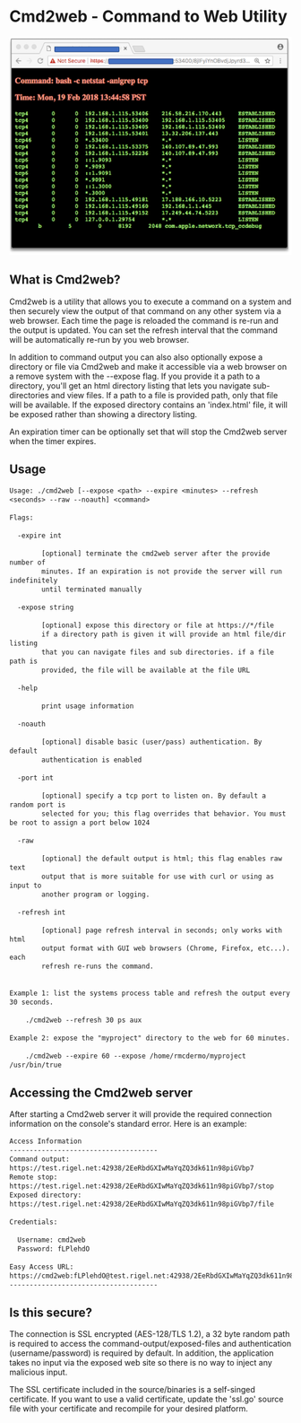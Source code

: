 # Cmd2web - Command to Web Utility

![cmd2web example](images/cmd2web-browser.png)


## What is Cmd2web?

Cmd2web is a utility that allows you to execute a command on a system and then securely view the output of that command on any other system via a web browser. Each time the page is reloaded the command is re-run and the output is updated. You can set the refresh interval that the command will be automatically re-run by you web browser.  

In addition to command output you can also also optionally expose a directory or file via Cmd2web and make it accessible via a web browser on a remove system with the --expose flag. If you provide it a path to a directory, you'll get an html directory listing that lets you navigate sub-directories and view files. If a path to a file is provided path, only that file will be available. If the exposed directory contains an 'index.html' file, it will be exposed rather than showing a directory listing.

An expiration timer can be optionally set that will stop the Cmd2web server when the timer expires. 



## Usage

```
Usage: ./cmd2web [--expose <path> --expire <minutes> --refresh <seconds> --raw --noauth] <command>

Flags:

  -expire int
    	
    	[optional] terminate the cmd2web server after the provide number of
    	minutes. If an expiration is not provide the server will run indefinitely
    	until terminated manually
    	
  -expose string
    	
    	[optional] expose this directory or file at https://*/file
    	if a directory path is given it will provide an html file/dir listing
    	that you can navigate files and sub directories. if a file path is
    	provided, the file will be available at the file URL
    	
  -help
    	
    	print usage information
    	
  -noauth
    	
    	[optional] disable basic (user/pass) authentication. By default
    	authentication is enabled
    	
  -port int
    	
    	[optional] specify a tcp port to listen on. By default a random port is
    	selected for you; this flag overrides that behavior. You must be root to assign a port below 1024
    	
  -raw
    	
    	[optional] the default output is html; this flag enables raw text
    	output that is more suitable for use with curl or using as input to
    	another program or logging.
    	
  -refresh int
    	
    	[optional] page refresh interval in seconds; only works with html
    	output format with GUI web browsers (Chrome, Firefox, etc...). each
    	refresh re-runs the command.
    	

Example 1: list the systems process table and refresh the output every 30 seconds.

	./cmd2web --refresh 30 ps aux

Example 2: expose the "myproject" directory to the web for 60 minutes.

	./cmd2web --expire 60 --expose /home/rmcdermo/myproject /usr/bin/true

```


## Accessing the Cmd2web server

After starting a Cmd2web server it will provide the required connection information on the console's standard error.  Here is an example:

```
Access Information
-------------------------------------
Command output:    https://test.rigel.net:42938/2EeRbdGXIwMaYqZQ3dk611n98piGVbp7
Remote stop:       https://test.rigel.net:42938/2EeRbdGXIwMaYqZQ3dk611n98piGVbp7/stop
Exposed directory: https://test.rigel.net:42938/2EeRbdGXIwMaYqZQ3dk611n98piGVbp7/file

Credentials:

  Username: cmd2web
  Password: fLPlehdO

Easy Access URL:   https://cmd2web:fLPlehdO@test.rigel.net:42938/2EeRbdGXIwMaYqZQ3dk611n98piGVbp7
-------------------------------------
```

## Is this secure?

The connection is SSL encrypted (AES-128/TLS 1.2), a 32 byte random path is required to access the command-output/exposed-files and authentication (username/password) is required by default. In addition, the application takes no input via the exposed web site so there is no way to inject any malicious input.

The SSL certificate included in the source/binaries is a self-singed certificate. If you want to use a valid certificate, update the 'ssl.go' source file with your certificate and recompile for your desired platform. 
